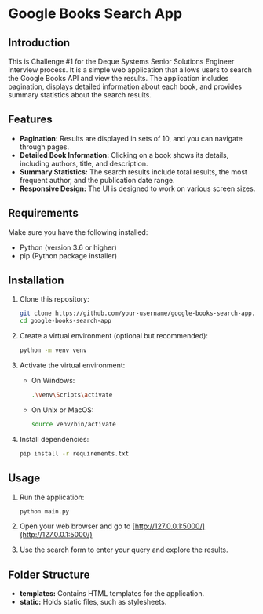 # Google Books Search App

## Introduction
This is Challenge #1 for the Deque Systems Senior Solutions Engineer interview process.
It is a simple web application that allows users to search the Google Books API and view the results. The application includes pagination, displays detailed information about each book, and provides summary statistics about the search results.

## Features
- **Pagination:** Results are displayed in sets of 10, and you can navigate through pages.
- **Detailed Book Information:** Clicking on a book shows its details, including authors, title, and description.
- **Summary Statistics:** The search results include total results, the most frequent author, and the publication date range.
- **Responsive Design:** The UI is designed to work on various screen sizes.

## Requirements
Make sure you have the following installed:
- Python (version 3.6 or higher)
- pip (Python package installer)

## Installation
1. Clone this repository:
    ```bash
    git clone https://github.com/your-username/google-books-search-app.git
    cd google-books-search-app
    ```

2. Create a virtual environment (optional but recommended):
    ```bash
    python -m venv venv
    ```

3. Activate the virtual environment:
    - On Windows:
        ```bash
        .\venv\Scripts\activate
        ```
    - On Unix or MacOS:
        ```bash
        source venv/bin/activate
        ```

4. Install dependencies:
    ```bash
    pip install -r requirements.txt
    ```

## Usage
1. Run the application:
    ```bash
    python main.py
    ```

2. Open your web browser and go to [http://127.0.0.1:5000/](http://127.0.0.1:5000/)

3. Use the search form to enter your query and explore the results.

## Folder Structure
- **templates:** Contains HTML templates for the application.
- **static:** Holds static files, such as stylesheets.
